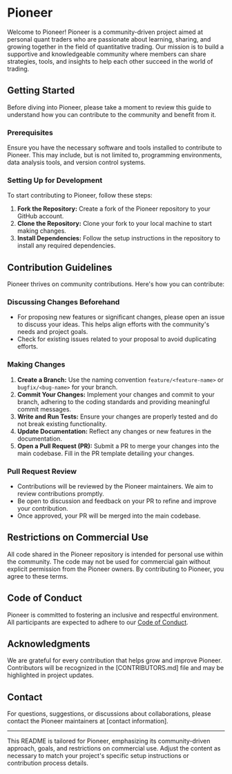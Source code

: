 # Pioneer

Welcome to Pioneer! Pioneer is a community-driven project aimed at personal quant traders who are passionate about learning, sharing, and growing together in the field of quantitative trading. Our mission is to build a supportive and knowledgeable community where members can share strategies, tools, and insights to help each other succeed in the world of trading.

## Getting Started

Before diving into Pioneer, please take a moment to review this guide to understand how you can contribute to the community and benefit from it.

### Prerequisites

Ensure you have the necessary software and tools installed to contribute to Pioneer. This may include, but is not limited to, programming environments, data analysis tools, and version control systems.

### Setting Up for Development

To start contributing to Pioneer, follow these steps:

1. **Fork the Repository:** Create a fork of the Pioneer repository to your GitHub account.
2. **Clone the Repository:** Clone your fork to your local machine to start making changes.
3. **Install Dependencies:** Follow the setup instructions in the repository to install any required dependencies.

## Contribution Guidelines

Pioneer thrives on community contributions. Here's how you can contribute:

### Discussing Changes Beforehand

- For proposing new features or significant changes, please open an issue to discuss your ideas. This helps align efforts with the community's needs and project goals.
- Check for existing issues related to your proposal to avoid duplicating efforts.

### Making Changes

1. **Create a Branch:** Use the naming convention `feature/<feature-name>` or `bugfix/<bug-name>` for your branch.
2. **Commit Your Changes:** Implement your changes and commit to your branch, adhering to the coding standards and providing meaningful commit messages.
3. **Write and Run Tests:** Ensure your changes are properly tested and do not break existing functionality.
4. **Update Documentation:** Reflect any changes or new features in the documentation.
5. **Open a Pull Request (PR):** Submit a PR to merge your changes into the main codebase. Fill in the PR template detailing your changes.

### Pull Request Review

- Contributions will be reviewed by the Pioneer maintainers. We aim to review contributions promptly.
- Be open to discussion and feedback on your PR to refine and improve your contribution.
- Once approved, your PR will be merged into the main codebase.

## Restrictions on Commercial Use

All code shared in the Pioneer repository is intended for personal use within the community. The code may not be used for commercial gain without explicit permission from the Pioneer owners. By contributing to Pioneer, you agree to these terms.

## Code of Conduct

Pioneer is committed to fostering an inclusive and respectful environment. All participants are expected to adhere to our [Code of Conduct](CODE_OF_CONDUCT.md).

## Acknowledgments

We are grateful for every contribution that helps grow and improve Pioneer. Contributors will be recognized in the [CONTRIBUTORS.md] file and may be highlighted in project updates.

## Contact

For questions, suggestions, or discussions about collaborations, please contact the Pioneer maintainers at [contact information].

---

This README is tailored for Pioneer, emphasizing its community-driven approach, goals, and restrictions on commercial use. Adjust the content as necessary to match your project's specific setup instructions or contribution process details.


